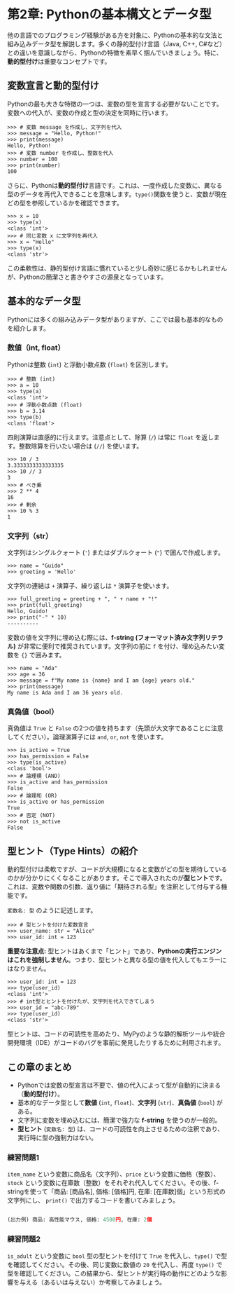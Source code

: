 # 第2章: Pythonの基本構文とデータ型

他の言語でのプログラミング経験がある方を対象に、Pythonの基本的な文法と組み込みデータ型を解説します。多くの静的型付け言語（Java, C++, C\#など）との違いを意識しながら、Pythonの特徴を素早く掴んでいきましょう。特に、**動的型付け**は重要なコンセプトです。

## 変数宣言と動的型付け

Pythonの最も大きな特徴の一つは、変数の型を宣言する必要がないことです。変数への代入が、変数の作成と型の決定を同時に行います。

```python-repl:1
>>> # 変数 message を作成し、文字列を代入
>>> message = "Hello, Python!"
>>> print(message)
Hello, Python!
>>> # 変数 number を作成し、整数を代入
>>> number = 100
>>> print(number)
100
```

さらに、Pythonは**動的型付け**言語です。これは、一度作成した変数に、異なる型のデータを再代入できることを意味します。`type()`関数を使うと、変数が現在どの型を参照しているかを確認できます。

```python-repl:2
>>> x = 10
>>> type(x)
<class 'int'>
>>> # 同じ変数 x に文字列を再代入
>>> x = "Hello"
>>> type(x)
<class 'str'>
```

この柔軟性は、静的型付け言語に慣れていると少し奇妙に感じるかもしれませんが、Pythonの簡潔さと書きやすさの源泉となっています。

## 基本的なデータ型

Pythonには多くの組み込みデータ型がありますが、ここでは最も基本的なものを紹介します。

### 数値（int, float）

Pythonは整数 (`int`) と浮動小数点数 (`float`) を区別します。

```python-repl:3
>>> # 整数 (int)
>>> a = 10
>>> type(a)
<class 'int'>
>>> # 浮動小数点数 (float)
>>> b = 3.14
>>> type(b)
<class 'float'>
```

四則演算は直感的に行えます。注意点として、除算 (`/`) は常に `float` を返します。整数除算を行いたい場合は (`//`) を使います。

```python-repl:4
>>> 10 / 3
3.3333333333333335
>>> 10 // 3
3
>>> # べき乗
>>> 2 ** 4
16
>>> # 剰余
>>> 10 % 3
1
```

### 文字列（str）

文字列はシングルクォート (`'`) またはダブルクォート (`"`) で囲んで作成します。

```python-repl:5
>>> name = "Guido"
>>> greeting = 'Hello'
```

文字列の連結は `+` 演算子、繰り返しは `*` 演算子を使います。

```python-repl:6
>>> full_greeting = greeting + ", " + name + "!"
>>> print(full_greeting)
Hello, Guido!
>>> print("-" * 10)
----------
```

変数の値を文字列に埋め込む際には、**f-string (フォーマット済み文字列リテラル)** が非常に便利で推奨されています。文字列の前に `f` を付け、埋め込みたい変数を `{}` で囲みます。

```python-repl:7
>>> name = "Ada"
>>> age = 36
>>> message = f"My name is {name} and I am {age} years old."
>>> print(message)
My name is Ada and I am 36 years old.
```

### 真偽値（bool）

真偽値は `True` と `False` の2つの値を持ちます（先頭が大文字であることに注意してください）。論理演算子には `and`, `or`, `not` を使います。

```python-repl:8
>>> is_active = True
>>> has_permission = False
>>> type(is_active)
<class 'bool'>
>>> # 論理積 (AND)
>>> is_active and has_permission
False
>>> # 論理和 (OR)
>>> is_active or has_permission
True
>>> # 否定 (NOT)
>>> not is_active
False
```

## 型ヒント（Type Hints）の紹介

動的型付けは柔軟ですが、コードが大規模になると変数がどの型を期待しているのかが分かりにくくなることがあります。そこで導入されたのが**型ヒント**です。これは、変数や関数の引数、返り値に「期待される型」を注釈として付与する機能です。

`変数名: 型` のように記述します。

```python-repl:9
>>> # 型ヒントを付けた変数宣言
>>> user_name: str = "Alice"
>>> user_id: int = 123
```

**重要な注意点:** 型ヒントはあくまで「ヒント」であり、**Pythonの実行エンジンはこれを強制しません**。つまり、型ヒントと異なる型の値を代入してもエラーにはなりません。

```python-repl:10
>>> user_id: int = 123
>>> type(user_id)
<class 'int'>
>>> # int型とヒントを付けたが、文字列を代入できてしまう
>>> user_id = "abc-789"
>>> type(user_id)
<class 'str'>
```

型ヒントは、コードの可読性を高めたり、MyPyのような静的解析ツールや統合開発環境（IDE）がコードのバグを事前に発見したりするために利用されます。

## この章のまとめ

  * Pythonでは変数の型宣言は不要で、値の代入によって型が自動的に決まる（**動的型付け**）。
  * 基本的なデータ型として**数値** (`int`, `float`)、**文字列** (`str`)、**真偽値** (`bool`) がある。
  * 文字列に変数を埋め込むには、簡潔で強力な **f-string** を使うのが一般的。
  * **型ヒント** (`変数名: 型`) は、コードの可読性を向上させるための注釈であり、実行時に型の強制力はない。

### 練習問題1

`item_name` という変数に商品名（文字列）、`price` という変数に価格（整数）、`stock` という変数に在庫数（整数）をそれぞれ代入してください。その後、f-stringを使って「商品: [商品名], 価格: [価格]円, 在庫: [在庫数]個」という形式の文字列にし、 `print()` で出力するコードを書いてみましょう。

```python:practice2_1.py
```

```python-exec:practice2_1.py
(出力例) 商品: 高性能マウス, 価格: 4500円, 在庫: 2個
```

### 練習問題2

`is_adult` という変数に `bool` 型の型ヒントを付けて `True` を代入し、`type()` で型を確認してください。その後、同じ変数に数値の `20` を代入し、再度 `type()` で型を確認してください。この結果から、型ヒントが実行時の動作にどのような影響を与える（あるいは与えない）か考察してみましょう。

```python:practice2_2.py
```

```python-exec:practice2_2.py
```
